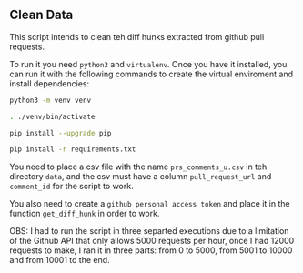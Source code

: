 ## Clean Data

This script intends to clean teh diff hunks extracted from github pull requests.

To run it you need `python3` and `virtualenv`. Once you have it installed, you can run it with the following commands to create the virtual enviroment and install dependencies:

```sh
python3 -m venv venv

. ./venv/bin/activate

pip install --upgrade pip

pip install -r requirements.txt
```

You need to place a csv file with the name `prs_comments_u.csv` in teh directory `data`, and the csv must have a column `pull_request_url` and `comment_id` for the script to work.

You also need to create a `github personal access token` and place it in the function `get_diff_hunk` in order to work.

OBS: I had to run the script in three separted executions due to a limitation of the Github API that only allows 5000 requests per hour, once I had 12000 requests to make, I ran it in three parts:
from 0 to 5000, from 5001 to 10000 and from 10001 to the end.
